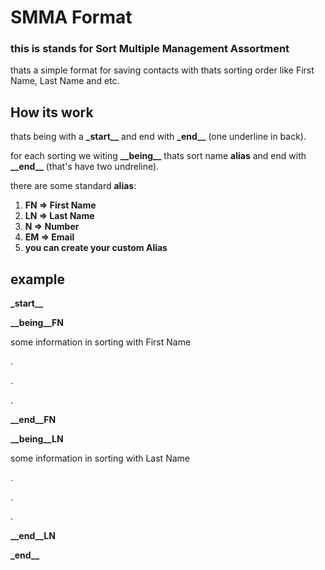 # SMMA Format

### this is stands for Sort Multiple Management Assortment

thats a simple format for saving contacts with thats sorting order like First Name, Last Name and etc.

## How its work

thats being with a **_start\_\_** and end with **_end\_\_** (one underline in back).

for each sorting we witing **__being\_\_** thats sort name **alias** and end with **__end\_\_** (that's have two undreline).

there are some standard **alias**:

1) **FN => First Name**
2) **LN => Last Name** 
3) **N => Number**
4) **EM => Email**
5) **you can create your custom Alias**

## example

**_start\_\_**

**__being\_\_FN**

some information in sorting with First Name

.

.

.

**__end\_\_FN**

**__being\_\_LN**

some information in sorting with Last Name

.

.

.

**__end\_\_LN**

**_end\_\_**
